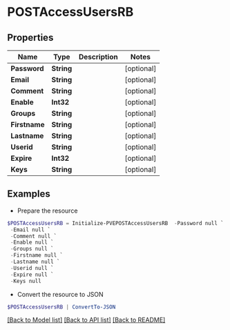 # POSTAccessUsersRB
## Properties

Name | Type | Description | Notes
------------ | ------------- | ------------- | -------------
**Password** | **String** |  | [optional] 
**Email** | **String** |  | [optional] 
**Comment** | **String** |  | [optional] 
**Enable** | **Int32** |  | [optional] 
**Groups** | **String** |  | [optional] 
**Firstname** | **String** |  | [optional] 
**Lastname** | **String** |  | [optional] 
**Userid** | **String** |  | [optional] 
**Expire** | **Int32** |  | [optional] 
**Keys** | **String** |  | [optional] 

## Examples

- Prepare the resource
```powershell
$POSTAccessUsersRB = Initialize-PVEPOSTAccessUsersRB  -Password null `
 -Email null `
 -Comment null `
 -Enable null `
 -Groups null `
 -Firstname null `
 -Lastname null `
 -Userid null `
 -Expire null `
 -Keys null
```

- Convert the resource to JSON
```powershell
$POSTAccessUsersRB | ConvertTo-JSON
```

[[Back to Model list]](../README.md#documentation-for-models) [[Back to API list]](../README.md#documentation-for-api-endpoints) [[Back to README]](../README.md)

